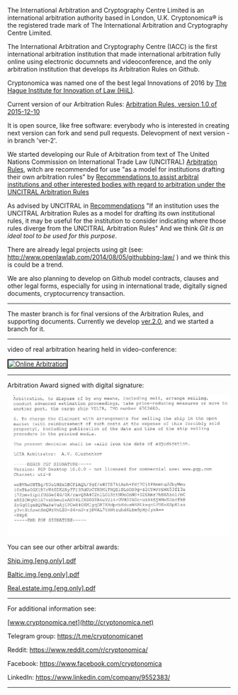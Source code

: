 The International Arbitration and Cryptography Centre Limited is an international arbitration authority based in London, U.K. 
Cryptonomica® is the registered trade mark of The International Arbitration and Cryptography Centre Limited.

The International Arbitration and Cryptography Centre (IACC) is the first international arbitration institution that made international arbitration fully online using electronic documnets and videoconference, and the only arbitration institution that develops its Arbitration Rules on Github.

Cryptonomica was named one of the best legal Innovations of 2016 by [The Hague Institute for Innovation of Law (HiiL)](http://www.hiil.org/).

Current version of our Arbitration Rules: [Arbitration Rules, version 1.0 of 2015-12-10](Arbitration_Rules/IACC/IACC-Arbitration-Rules.EN.signed.md)

It is open source, like free software: everybody who is interested in creating next version can fork and send pull requests. Delevopment of next version - in branch 'ver-2'.

We started developing our Rule of Arbitration from text of The United Nations Commission on International Trade Law (UNCITRAL) [Arbitration Rules](http://www.uncitral.org/uncitral/en/uncitral_texts/arbitration/2010Arbitration_rules.html), witch are recommended for use "as a model for institutions drafting their own arbitration rules" by [Recommendations to assist arbitral institutions and other interested bodies with regard to arbitration under the UNCITRAL Arbitration Rules](http://www.uncitral.org/uncitral/en/uncitral_texts/arbitration/2012Recommendations.html)

As advised by UNCITRAL in [Recommendations](http://www.uncitral.org/pdf/english/texts/arbitration/arb-recommendation-2012/13-80327-Recommendations-Arbitral-Institutions-e.pdf) "If an institution uses the UNCITRAL Arbitration Rules as a model for drafting its own institutional rules, it may be useful for the
institution to consider indicating where those rules diverge from the
UNCITRAL Arbitration Rules" And we think *Git is an ideal tool to be used for this purpose*.

There are already legal projects using git (see: http://www.openlawlab.com/2014/08/05/githubbing-law/ ) and we think this is could be a trend.

We are also planning to develop on Github model contracts, clauses and other legal forms, especially for using in international trade, digitally signed documents, cryptocurrency transaction.

-----------------------------------------------------------------------------

The master branch is for final versions of the Arbitration Rules, and supporting documents.
Currently we develop [ver.2.0](https://github.com/Cryptonomica/arbitration-rules/tree/ver-2), and we started a branch for it.

----------------------------------------------------------------------------

video of real arbitration hearing held in video-conference:

<a href="http://www.youtube.com/watch?feature=player_embedded&v=oITyQTWyBhw" target="_blank"><img src="http://img.youtube.com/vi/oITyQTWyBhw/0.jpg" alt="Online Arbitration" width="640" height="360" border="2" /></a>

-----------------------------------------------------------------------------
Arbitration Award signed with digital signature:

![Arbitration Award signed with digital signature](img/pgp.on.arbitration.award.png "Arbitration Award signed with digital signature") 


You can see our other arbitral awards: 

[Ship.img.[eng.only].pdf](awards/Ship.img.[eng.only].pdf)

[Baltic.img.[eng.only].pdf](awards/baltic.img.[eng.only].pdf)

[Real.estate.img.[eng.only].pdf](awards/real.estate.img.[eng.only].pdf)

-----------------------------------------------------------------------------

For additional information see:

[www.cryptonomica.net](http://cryptonomica.net) 

Telegram group: https://t.me/cryptonomicanet 

Reddit: https://www.reddit.com/r/cryptonomica/ 

Facebook: https://www.facebook.com/cryptonomica 

LinkedIn: https://www.linkedin.com/company/9552383/ 

-------------------------------------------------------------------------------

